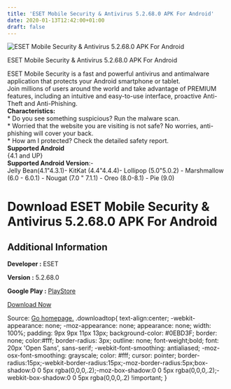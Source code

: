 ```yaml
---
title: 'ESET Mobile Security & Antivirus 5.2.68.0 APK For Android'
date: 2020-01-13T12:42:00+01:00
draft: false
---
```


![ESET Mobile Security & Antivirus 5.2.68.0 APK For Android](https://i0.wp.com/apkhome.net/wp-content/uploads/2020/01/ESET-Mobile-Security-Antivirus-5.2.68.0.png "ESET Mobile Security & Antivirus 5.2.68.0 APK For Android")

  

ESET Mobile Security & Antivirus 5.2.68.0 APK For Android

ESET Mobile Security is a fast and powerful antivirus and antimalware application that protects your Android smartphone or tablet.  
Join millions of users around the world and take advantage of PREMIUM features, including an intuitive and easy-to-use interface, proactive Anti-Theft and Anti-Phishing.  
**Characteristics:**  
\* Do you see something suspicious? Run the malware scan.  
\* Worried that the website you are visiting is not safe? No worries, anti-phishing will cover your back.  
\* How am I protected? Check the detailed safety report.  
**Supported Android**  
{4.1 and UP}  
**Supported Android Version**:-  
Jelly Bean(4.1"4.3.1)- KitKat (4.4"4.4.4)- Lollipop (5.0"5.0.2) - Marshmallow (6.0 - 6.0.1) - Nougat (7.0 " 7.1.1) - Oreo (8.0-8.1) - Pie (9.0)

Download ESET Mobile Security & Antivirus 5.2.68.0 APK For Android
==================================================================

Additional Information
----------------------

**Developer :** ESET

**Version :** 5.2.68.0

**Google Play :** [PlayStore](https://play.google.com/store/apps/details?id=com.eset.ems2.gp&hl=en)

  

[Download Now](https://store4app.co/post/eset-mobile-security-amp-antivirus-5-2-68-0-apk-for-android_1578915069)

  
Source: [Go homepage.](https://store4app.co/post/eset-mobile-security-amp-antivirus-5-2-68-0-apk-for-android_1578915069) .downloadtop{ text-align:center; -webkit-appearance: none; -moz-appearance: none; appearance: none; width: 100%; padding: 9px 9px 11px 13px; background-color: #0EBD3F; border: none; color:#fff; border-radius: 3px; outline: none; font-weight;bold; font: 20px 'Open Sans', sans-serif; -webkit-font-smoothing: antialiased; -moz-osx-font-smoothing: grayscale; color: #fff; cursor: pointer; border-radius:15px;-webkit-border-radius:15px;-moz-border-radius:5px;box-shadow:0 0 5px rgba(0,0,0,.2);-moz-box-shadow:0 0 5px rgba(0,0,0,.2);-webkit-box-shadow:0 0 5px rgba(0,0,0,.2) !important; }
